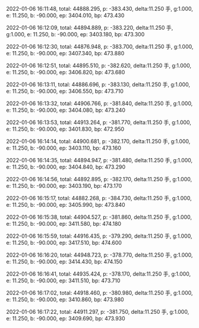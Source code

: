 2022-01-06 16:11:48, total: 44888.295, p: -383.430, delta:11.250 手, g:1.000, e: 11.250, b: -90.000, ep: 3404.010, bp: 473.430

2022-01-06 16:12:09, total: 44894.889, p: -383.220, delta:11.250 手, g:1.000, e: 11.250, b: -90.000, ep: 3403.180, bp: 473.300

2022-01-06 16:12:30, total: 44876.948, p: -383.700, delta:11.250 手, g:1.000, e: 11.250, b: -90.000, ep: 3407.340, bp: 473.880

2022-01-06 16:12:51, total: 44895.510, p: -382.620, delta:11.250 手, g:1.000, e: 11.250, b: -90.000, ep: 3406.820, bp: 473.680

2022-01-06 16:13:11, total: 44886.696, p: -383.130, delta:11.250 手, g:1.000, e: 11.250, b: -90.000, ep: 3406.550, bp: 473.710

2022-01-06 16:13:32, total: 44906.766, p: -381.840, delta:11.250 手, g:1.000, e: 11.250, b: -90.000, ep: 3404.080, bp: 473.240

2022-01-06 16:13:53, total: 44913.264, p: -381.770, delta:11.250 手, g:1.000, e: 11.250, b: -90.000, ep: 3401.830, bp: 472.950

2022-01-06 16:14:14, total: 44900.681, p: -382.170, delta:11.250 手, g:1.000, e: 11.250, b: -90.000, ep: 3403.110, bp: 473.160

2022-01-06 16:14:35, total: 44894.947, p: -381.480, delta:11.250 手, g:1.000, e: 11.250, b: -90.000, ep: 3404.840, bp: 473.290

2022-01-06 16:14:56, total: 44892.895, p: -382.170, delta:11.250 手, g:1.000, e: 11.250, b: -90.000, ep: 3403.190, bp: 473.170

2022-01-06 16:15:17, total: 44882.268, p: -384.730, delta:11.250 手, g:1.000, e: 11.250, b: -90.000, ep: 3405.990, bp: 473.840

2022-01-06 16:15:38, total: 44904.527, p: -381.860, delta:11.250 手, g:1.000, e: 11.250, b: -90.000, ep: 3411.580, bp: 474.180

2022-01-06 16:15:59, total: 44916.435, p: -379.290, delta:11.250 手, g:1.000, e: 11.250, b: -90.000, ep: 3417.510, bp: 474.600

2022-01-06 16:16:20, total: 44948.723, p: -378.770, delta:11.250 手, g:1.000, e: 11.250, b: -90.000, ep: 3414.430, bp: 474.150

2022-01-06 16:16:41, total: 44935.424, p: -378.170, delta:11.250 手, g:1.000, e: 11.250, b: -90.000, ep: 3411.510, bp: 473.710

2022-01-06 16:17:02, total: 44918.460, p: -380.980, delta:11.250 手, g:1.000, e: 11.250, b: -90.000, ep: 3410.860, bp: 473.980

2022-01-06 16:17:22, total: 44911.297, p: -381.750, delta:11.250 手, g:1.000, e: 11.250, b: -90.000, ep: 3409.690, bp: 473.930